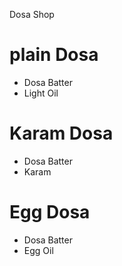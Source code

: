 Dosa Shop

# plain Dosa
* Dosa Batter
* Light Oil

# Karam Dosa
* Dosa Batter
* Karam 

# Egg Dosa
* Dosa Batter
* Egg Oil